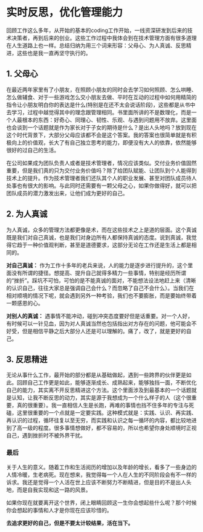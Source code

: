 # 实时反思，优化管理能力

回顾工作这么多年，从开始的基本的coding工作开始，一线资深研发到后来的技术决策者，再到后来的创业。这些工作过程中我体会到在技术管理方面有很多道理在人生道路上也一样。总结归纳为用三个词来形容：父母心、为人真诚、反思精进，这些也是我一直再坚守执行的。


## 1. 父母心
在最近两年家里有了小朋友，在照顾小朋友的同时会去学习如何照顾、怎么哄睡、怎么做辅食、对于一些游戏怎么交小朋友去做、平时在互动的过程中如何用精简的指令让小朋友明白你的表达是什么(特别是在还不太会说话阶段)，这些都是从书中去学习，过程中越觉得其中的理念跟管理相同。书里面所讲的不是数理化，而是一个人最根本的东西：好奇心、同理心、韧性、乐观、与遇到问题用不放弃。这里面也会谈到一个话题就是作为家长对于子女的期待是什么？是出人头地吗？放到现在这个时代背景下，大部分父母应该都不会是这个答案。我的答案也很简单就是有积极向上的价值观，长大了有自己独立思考的能力，即便没有大人的依靠，依然能够很好的过自己的生活。

在公司如果成为团队负责人或者是技术管理者，情况应该类似。交付业务价值固然重要，但是我们真的只为交付业务价值吗？除了给团队赋能、让团队到个人能得到技术上的提升。作为技术管理者我们还队其个人的职业发展、甚至对团队成员待人处事也有很大的影响。与此同时还需要有一颗父母之心，如果你做得好，就可以把团队成员的潜力激发出来，让他们成为更好的自己。

## 2. 为人真诚
为人真诚，众多的管理方法都更像是术，而在这些技术之上是道的层面。这个真诚既是我们对自己真诚，也是我们对身边所有人都保持真诚的态度。说到真诚，我觉得它趋于一种价值观判断，甚至是道德要求，这部分无论在工作还是生活上都是相同的。

**对自己真诚：**
作为工作十多年的老兵来说，人的能力是逐步进行提升的，这个里面没有所谓的捷径。想提高、提升自己就得多精力一些事情，特别是经历所谓的“挫折”。踩坑不可怕，可怕的是不能真诚的面对，不能想法设法地赶上来（清晰的认识自己，往往大家总是强调自己会什么？而忽略了自己不会什么）。当我们在相对顺境的情况下呢，就会遇到另外一种考验，我们也不要膨胀，而是要始终带着一颗感恩的心。

**对别人的真诚：**
遇事情不能冲动，碰到冲突态度要好但是话重要。对一个人好，有时候可以一针见血，因为对人真诚当然也包括指出对方存在的问题，他可能会不好受，但是相信平静之后大部分人还是可以理解的。痛了，改了，就是更好的自己。

## 3. 反思精进
无论从事什么工作，最开始的部分都是从基础做起，遇到一些跨界的伙伴更是如此。回顾自己工作更是如此，能够逐渐成长、成熟起来，能够独挡一面，不断优化自己的能力，其实离不开反思精进这个方法。这个里面涉及到最基本的一个话题就是认知，让我不断反思的动力，其实是源于我想成为一个什么样子的人（这个很重要，真的很重要）。我一直相信人生是长跑，再难的事情也挡不住多年的专注与死磕，这里很重要的一个点就是一定要实践。这种模式就是：实践、认识、再实践、再认识的过程，循环往复以至无穷，而实践和认识之每一循环的内容，都比较地进到了高一级的程度。很多事情想做好，都不容易的，所以也希望你身处顺境时正视自己，遇到挫折时不被外界干扰。


### 最后

关于人生的意义。随着工作和生活阅历的增加以及年龄的增长，看多了一些身边的人情冷暖，生老病死。现在想来，我觉得每一个人在人生的不同阶段会有不一样的诉求。我还是觉得一个人活在世上应该不断努力不断精进，但是目的不是出人头地，而是自我实现和这一路的风景。

如果你现在就要离开这个世界，闭上眼睛回顾这一生你会想起些什么呢？那个时候你会想起的事情和人才是你现在应该珍惜的。

**去追求更好的自己，但是不要太计较结果，活在当下。**